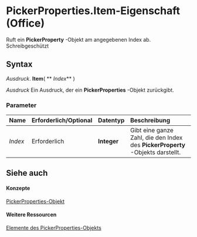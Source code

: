 
# PickerProperties.Item-Eigenschaft (Office)

Ruft ein  **PickerProperty** -Objekt am angegebenen Index ab. Schreibgeschützt


## Syntax

 _Ausdruck_. **Item**( ** _Index_** )

 _Ausdruck_ Ein Ausdruck, der ein **PickerProperties** -Objekt zurückgibt.


### Parameter



|**Name**|**Erforderlich/Optional**|**Datentyp**|**Beschreibung**|
|:-----|:-----|:-----|:-----|
| _Index_|Erforderlich|**Integer**|Gibt eine ganze Zahl, die den Index des  **PickerProperty** -Objekts darstellt.|

## Siehe auch


#### Konzepte


[PickerProperties-Objekt](368e2b17-1b4f-484e-483f-53c7cd16a444.md)
#### Weitere Ressourcen


[Elemente des PickerProperties-Objekts](http://msdn.microsoft.com/library/ccea858b-6cd6-89be-7ab1-8edaa44099a1%28Office.15%29.aspx)